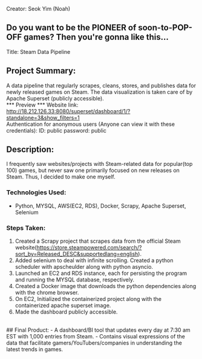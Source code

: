 Creator: Seok Yim (Noah)
<h2>Do you want to be the PIONEER of soon-to-POP-OFF games? Then you're gonna like this...</h2>
Title: Steam Data Pipeline

## Project Summary: 
A data pipeline that regularly scrapes, cleans, stores, and publishes data for newly released games on Steam. The data visualization is taken care of by Apache Superset (publicly accessible).
<br>
*** Preview ***
Website link:
http://18.212.126.33:8080/superset/dashboard/1/?standalone=3&show_filters=1
<br>
Authentication for anonymous users (Anyone can view it with these credentials):
ID: public
password: public
<br>
## Description:
I frequently saw websites/projects with Steam-related data for popular(top 100) games, but never saw one primarily focused on new releases on Steam. Thus, I decided to make one myself.
### Technologies Used:
- Python, MYSQL, AWS(EC2, RDS), Docker, Scrapy, Apache Superset, Selenium
### Steps Taken:
1) Created a Scrapy project that scrapes data from the official Steam website(https://store.steampowered.com/search/?sort_by=Released_DESC&supportedlang=english).
2) Added selenium to deal with infinite scrolling. Created a python scheduler with apscheulder along with python asyncio.
3) Launched an EC2 and RDS instance, each for persisting the program and running the MYSQL database, respectively.
4) Created a Docker image that downloads the python dependencies along with the chrome browser.
5) On EC2, Initialized the containerized project along with the containerized apache superset image.
6) Made the dashboard publicly accessible.
<br>
## Final Product:
- A dashboard/BI tool that updates every day at 7:30 am EST with 1,000 entries from Steam.
- Contains visual expressions of the data that facilitate gamers/YouTubers/companies in understanding the latest trends in games.
